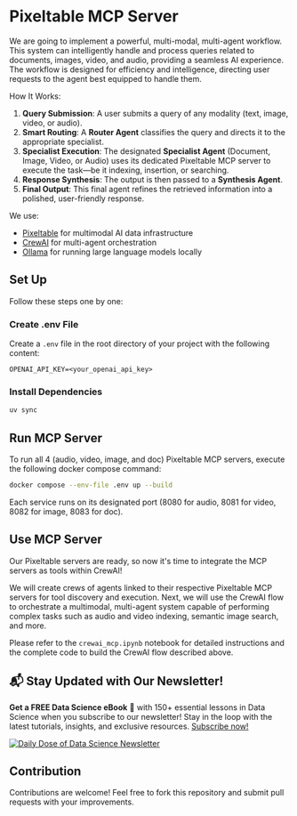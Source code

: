 # Pixeltable MCP Server

We are going to implement a powerful, multi-modal, multi-agent workflow. This system can intelligently handle and process queries related to documents, images, video, and audio, providing a seamless AI experience. The workflow is designed for efficiency and intelligence, directing user requests to the agent best equipped to handle them.

How It Works:

1.  **Query Submission**: A user submits a query of any modality (text, image, video, or audio).
2.  **Smart Routing**: A **Router Agent** classifies the query and directs it to the appropriate specialist.
3.  **Specialist Execution**: The designated **Specialist Agent** (Document, Image, Video, or Audio) uses its dedicated Pixeltable MCP server to execute the task—be it indexing, insertion, or searching.
4.  **Response Synthesis**: The output is then passed to a **Synthesis Agent**.
5.  **Final Output**: This final agent refines the retrieved information into a polished, user-friendly response.

We use:

- [Pixeltable](https://docs.pixeltable.com) for multimodal AI data infrastructure
- [CrewAI](https://docs.crewai.com) for multi-agent orchestration
- [Ollama](https://ollama.com) for running large language models locally

## Set Up

Follow these steps one by one:

### Create .env File

Create a `.env` file in the root directory of your project with the following content:

```env
OPENAI_API_KEY=<your_openai_api_key>
```

### Install Dependencies

```bash
uv sync
```

## Run MCP Server

To run all 4 (audio, video, image, and doc) Pixeltable MCP servers, execute the following docker compose command:

```bash
docker compose --env-file .env up --build
```

Each service runs on its designated port (8080 for audio, 8081 for video, 8082 for image, 8083 for doc).

## Use MCP Server

Our Pixeltable servers are ready, so now it's time to integrate the MCP servers as tools within CrewAI!

We will create crews of agents linked to their respective Pixeltable MCP servers for tool discovery and execution. Next, we will use the CrewAI flow to orchestrate a multimodal, multi-agent system capable of performing complex tasks such as audio and video indexing, semantic image search, and more.

Please refer to the `crewai_mcp.ipynb` notebook for detailed instructions and the complete code to build the CrewAI flow described above.

## 📬 Stay Updated with Our Newsletter!

**Get a FREE Data Science eBook** 📖 with 150+ essential lessons in Data Science when you subscribe to our newsletter! Stay in the loop with the latest tutorials, insights, and exclusive resources. [Subscribe now!](https://join.dailydoseofds.com)

[![Daily Dose of Data Science Newsletter](https://github.com/patchy631/ai-engineering/blob/main/resources/join_ddods.png)](https://join.dailydoseofds.com)

## Contribution

Contributions are welcome! Feel free to fork this repository and submit pull requests with your improvements.
